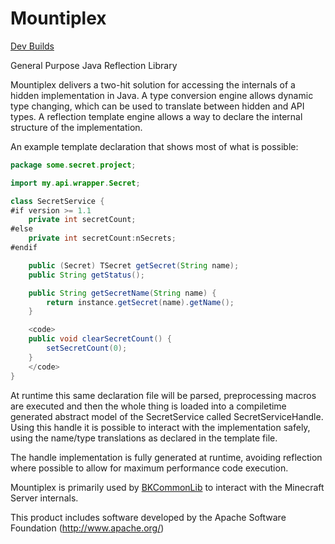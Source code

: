 # Mountiplex
[Dev Builds](https://ci.mg-dev.eu/job/Mountiplex/)

General Purpose Java Reflection Library

Mountiplex delivers a two-hit solution for accessing the internals of a hidden implementation in Java.
A type conversion engine allows dynamic type changing, which can be used to translate between hidden and API
types. A reflection template engine allows a way to declare the internal structure of the implementation.

An example template declaration that shows most of what is possible:
```java
package some.secret.project;

import my.api.wrapper.Secret;

class SecretService {
#if version >= 1.1
    private int secretCount;
#else
    private int secretCount:nSecrets;
#endif

    public (Secret) TSecret getSecret(String name);
    public String getStatus();

    public String getSecretName(String name) {
        return instance.getSecret(name).getName();
    }

    <code>
    public void clearSecretCount() {
        setSecretCount(0);
    }
    </code>
}
```

At runtime this same declaration file will be parsed, preprocessing macros are executed and then the whole thing is loaded into a compiletime generated abstract model of the SecretService called SecretServiceHandle. Using this handle it is possible to interact with the implementation safely, using the name/type translations as declared in the template file.

The handle implementation is fully generated at runtime, avoiding reflection where possible to allow for maximum performance code execution.

Mountiplex is primarily used by [BKCommonLib](https://github.com/bergerhealer/BKCommonLib) to interact with the Minecraft Server internals.

This product includes software developed by the Apache Software Foundation (http://www.apache.org/)

